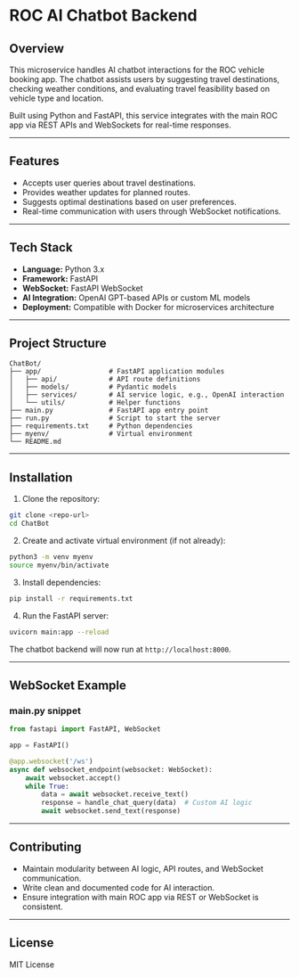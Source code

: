 # ROC AI Chatbot Backend

## Overview

This microservice handles AI chatbot interactions for the ROC vehicle booking app. The chatbot assists users by suggesting travel destinations, checking weather conditions, and evaluating travel feasibility based on vehicle type and location.

Built using Python and FastAPI, this service integrates with the main ROC app via REST APIs and WebSockets for real-time responses.

---

## Features

* Accepts user queries about travel destinations.
* Provides weather updates for planned routes.
* Suggests optimal destinations based on user preferences.
* Real-time communication with users through WebSocket notifications.

---

## Tech Stack

* **Language:** Python 3.x
* **Framework:** FastAPI
* **WebSocket:** FastAPI WebSocket
* **AI Integration:** OpenAI GPT-based APIs or custom ML models
* **Deployment:** Compatible with Docker for microservices architecture

---

## Project Structure

```
ChatBot/
├── app/                 # FastAPI application modules
│   ├── api/             # API route definitions
│   ├── models/          # Pydantic models
│   ├── services/        # AI service logic, e.g., OpenAI interaction
│   └── utils/           # Helper functions
├── main.py              # FastAPI app entry point
├── run.py               # Script to start the server
├── requirements.txt     # Python dependencies
├── myenv/               # Virtual environment
└── README.md
```

---

## Installation

1. Clone the repository:

```bash
git clone <repo-url>
cd ChatBot
```

2. Create and activate virtual environment (if not already):

```bash
python3 -m venv myenv
source myenv/bin/activate
```

3. Install dependencies:

```bash
pip install -r requirements.txt
```

4. Run the FastAPI server:

```bash
uvicorn main:app --reload
```

The chatbot backend will now run at `http://localhost:8000`.

---

## WebSocket Example

### main.py snippet

```python
from fastapi import FastAPI, WebSocket

app = FastAPI()

@app.websocket('/ws')
async def websocket_endpoint(websocket: WebSocket):
    await websocket.accept()
    while True:
        data = await websocket.receive_text()
        response = handle_chat_query(data)  # Custom AI logic
        await websocket.send_text(response)
```

---

## Contributing

* Maintain modularity between AI logic, API routes, and WebSocket communication.
* Write clean and documented code for AI interaction.
* Ensure integration with main ROC app via REST or WebSocket is consistent.

---

## License

MIT License
